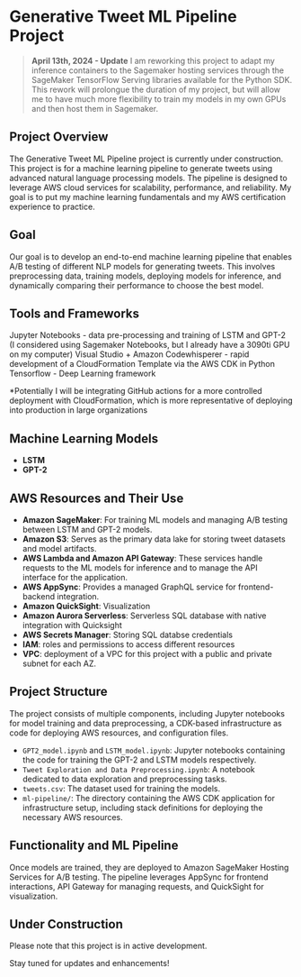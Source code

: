 # Generative Tweet ML Pipeline Project

>**April 13th, 2024 - Update**
I am reworking this project to adapt my inference containers to the Sagemaker hosting services through the SageMaker TensorFlow Serving libraries available for the Python SDK. This rework will prolongue the duration of my project, but will allow me to have much more flexibility to train my models in my own GPUs and then host them in Sagemaker.

## Project Overview

The Generative Tweet ML Pipeline project is currently under construction. This project is for a machine learning pipeline to generate tweets using advanced natural language processing models. The pipeline is designed to leverage AWS cloud services for scalability, performance, and reliability. My goal is to put my machine learning fundamentals and my AWS certification experience to practice. 

## Goal

Our goal is to develop an end-to-end machine learning pipeline that enables A/B testing of different NLP models for generating tweets. This involves preprocessing data, training models, deploying models for inference, and dynamically comparing their performance to choose the best model.

## Tools and Frameworks

Jupyter Notebooks - data pre-processing and training of LSTM and GPT-2 (I considered using Sagemaker Notebooks, but I already have a 3090ti GPU on my computer)
Visual Studio + Amazon Codewhisperer - rapid development of a CloudFormation Template via the AWS CDK in Python
Tensorflow - Deep Learning framework

*Potentially I will be integrating GitHub actions for a more controlled deployment with CloudFormation, which is more representative of deploying into production in large organizations

## Machine Learning Models

- **LSTM**
- **GPT-2**

## AWS Resources and Their Use

- **Amazon SageMaker**: For training ML models and managing A/B testing between LSTM and GPT-2 models.
- **Amazon S3**: Serves as the primary data lake for storing tweet datasets and model artifacts.
- **AWS Lambda and Amazon API Gateway**: These services  handle requests to the ML models for inference and to manage the API interface for the application.
- **AWS AppSync**: Provides a managed GraphQL service for frontend-backend integration.
- **Amazon QuickSight**: Visualization
- **Amazon Aurora Serverless**: Serverless SQL database with native integration with Quicksight
- **AWS Secrets Manager**: Storing SQL databse credentials
- **IAM**: roles and permissions to access different resources
- **VPC**: deployment of a VPC for this project with a public and private subnet for each AZ. 

## Project Structure

The project consists of multiple components, including Jupyter notebooks for model training and data preprocessing, a CDK-based infrastructure as code for deploying AWS resources, and configuration files.

- `GPT2_model.ipynb` and `LSTM_model.ipynb`: Jupyter notebooks containing the code for training the GPT-2 and LSTM models respectively.
- `Tweet Exploration and Data Preprocessing.ipynb`: A notebook dedicated to data exploration and preprocessing tasks.
- `tweets.csv`: The dataset used for training the models.
- `ml-pipeline/`: The directory containing the AWS CDK application for infrastructure setup, including stack definitions for deploying the necessary AWS resources.

## Functionality and ML Pipeline

Once models are trained, they are deployed to Amazon SageMaker Hosting Services for A/B testing. The pipeline leverages AppSync for frontend interactions, API Gateway for managing requests, and QuickSight for visualization.

## Under Construction

Please note that this project is in active development. 

Stay tuned for updates and enhancements!
